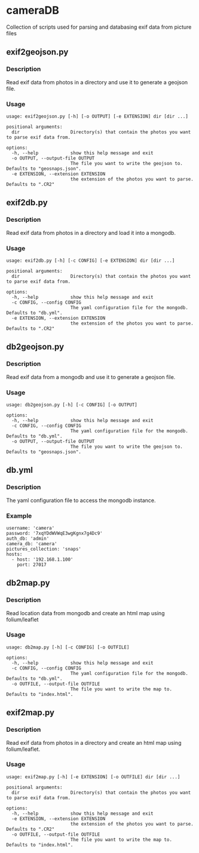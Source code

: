 # cameraDB

Collection of scripts used for parsing and databasing exif data from picture files

## exif2geojson.py

### Description
Read exif data from photos in a directory and use it to generate a geojson file.

### Usage
```
usage: exif2geojson.py [-h] [-o OUTPUT] [-e EXTENSION] dir [dir ...]

positional arguments:
  dir                   Directory(s) that contain the photos you want to parse exif data from.

options:
  -h, --help            show this help message and exit
  -o OUTPUT, --output-file OUTPUT
                        The file you want to write the geojson to. Defaults to "geosnaps.json".
  -e EXTENSION, --extension EXTENSION
                        the extension of the photos you want to parse. Defaults to ".CR2"
```

## exif2db.py

### Description
Read exif data from photos in a directory and load it into a mongodb.

### Usage
```
usage: exif2db.py [-h] [-c CONFIG] [-e EXTENSION] dir [dir ...]

positional arguments:
  dir                   Directory(s) that contain the photos you want to parse exif data from.

options:
  -h, --help            show this help message and exit
  -c CONFIG, --config CONFIG
                        The yaml configuration file for the mongodb. Defaults to "db.yml".
  -e EXTENSION, --extension EXTENSION
                        the extension of the photos you want to parse. Defaults to ".CR2"
```

## db2geojson.py

### Description
Read exif data from a mongodb and use it to generate a geojson file.

### Usage
```
usage: db2geojson.py [-h] [-c CONFIG] [-o OUTPUT]

options:
  -h, --help            show this help message and exit
  -c CONFIG, --config CONFIG
                        The yaml configuration file for the mongodb. Defaults to "db.yml".
  -o OUTPUT, --output-file OUTPUT
                        The file you want to write the geojson to. Defaults to "geosnaps.json".
```

## db.yml

### Description
The yaml configuration file to access the mongodb instance.

### Example
```
username: 'camera'
password: '7xqYDdWVWqE3wgKgnx7g4Dc9'
auth_db: 'admin'
camera_db: 'camera'
pictures_collection: 'snaps'
hosts: 
  - host: '192.168.1.100'
    port: 27017
```

## db2map.py

### Description
Read location data from mongodb and create an html map using folium/leaflet

### Usage
```
usage: db2map.py [-h] [-c CONFIG] [-o OUTFILE]

options:
  -h, --help            show this help message and exit
  -c CONFIG, --config CONFIG
                        The yaml configuration file for the mongodb. Defaults to "db.yml".
  -o OUTFILE, --output-file OUTFILE
                        The file you want to write the map to. Defaults to "index.html".
```

## exif2map.py

### Description
Read exif data from photos in a directory and create an html map using folium/leaflet.

### Usage
```
usage: exif2map.py [-h] [-e EXTENSION] [-o OUTFILE] dir [dir ...]

positional arguments:
  dir                   Directory(s) that contain the photos you want to parse exif data from.

options:
  -h, --help            show this help message and exit
  -e EXTENSION, --extension EXTENSION
                        the extension of the photos you want to parse. Defaults to ".CR2"
  -o OUTFILE, --output-file OUTFILE
                        The file you want to write the map to. Defaults to "index.html".
```